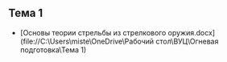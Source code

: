 ## Тема 1
- [Основы теории стрельбы из стрелкового оружия.docx](file://C:\Users\miste\OneDrive\Рабочий стол\ВУЦ\Огневая подготовка\Тема 1)
